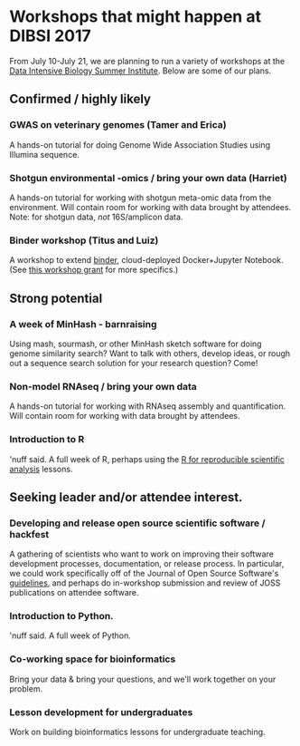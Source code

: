 # Workshops that might happen at DIBSI 2017

From July 10-July 21, we are planning to run a variety of workshops at
the
[Data Intensive Biology Summer Institute](http://ivory.idyll.org/dibsi/).
Below are some of our plans.

## Confirmed / highly likely

### GWAS on veterinary genomes (Tamer and Erica)

A hands-on tutorial for doing Genome Wide Association Studies using 
Illumina sequence.

### Shotgun environmental -omics / bring your own data (Harriet)

A hands-on tutorial for working with shotgun meta-omic data from the
environment.  Will contain room for working with data brought by
attendees.  Note: for shotgun data, *not* 16S/amplicon data.

### Binder workshop (Titus and Luiz)

A workshop to extend [binder](http://mybinder.org/), cloud-deployed
Docker+Jupyter Notebook.  (See
[this workshop grant](http://ivory.idyll.org/blog/2016-mybinder-workshop-proposal.html)
for more specifics.)

## Strong potential

### A week of MinHash - barnraising

Using mash, sourmash, or other MinHash sketch software for doing
genome similarity search? Want to talk with others, develop ideas, or
rough out a sequence search solution for your research question?
Come!

### Non-model RNAseq / bring your own data

A hands-on tutorial for working with RNAseq assembly and quantification.
Will contain room for working with data brought by attendees.

### Introduction to R

'nuff said. A full week of R, perhaps using the
[R for reproducible scientific analysis](https://data-lessons.github.io/gapminder-R/) lessons.

## Seeking leader and/or attendee interest.

### Developing and release open source scientific software / hackfest

A gathering of scientists who want to work on improving their software
development processes, documentation, or release process. In
particular, we could work specifically off of the Journal of Open
Source Software's
[guidelines](http://joss.theoj.org/about#author_guidelines), and
perhaps do in-workshop submission and review of JOSS publications on
attendee software.

### Introduction to Python.

'nuff said.  A full week of Python.

### Co-working space for bioinformatics

Bring your data & bring your questions, and we'll work together on
your problem.

### Lesson development for undergraduates

Work on building bioinformatics lessons for undergraduate teaching.
